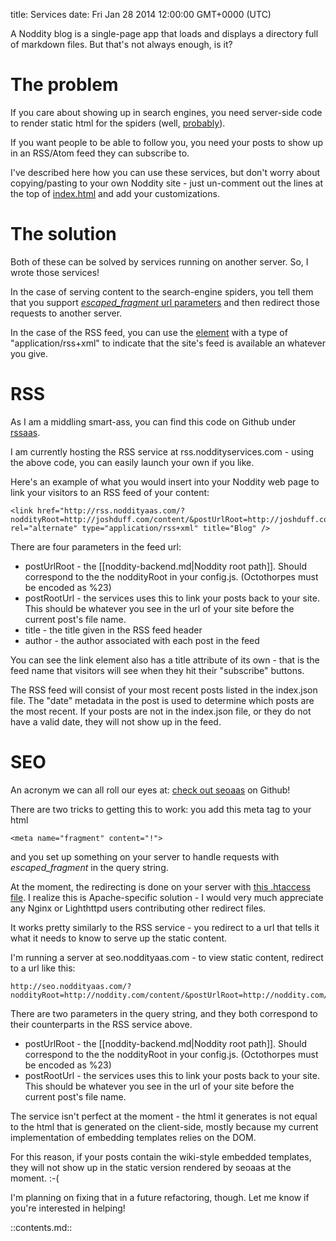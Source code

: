 title: Services
date: Fri Jan 28 2014 12:00:00 GMT+0000 (UTC)

A Noddity blog is a single-page app that loads and displays a directory full of markdown files.  But that's not always enough, is it?

The problem
===========

If you care about showing up in search engines, you need server-side code to render static html for the spiders (well, [probably](http://googlewebmastercentral.blogspot.co.uk/2014/05/understanding-web-pages-better.html)).

If you want people to be able to follow you, you need your posts to show up in an RSS/Atom feed they can subscribe to.

I've described here how you can use these services, but don't worry about copying/pasting to your own Noddity site - just un-comment out the lines at the top of [index.html](https://github.com/TehShrike/noddity/blob/master/index.html) and add your customizations.

The solution
============

Both of these can be solved by services running on another server.  So, I wrote those services!

In the case of serving content to the search-engine spiders, you tell them that you support [_escaped_fragment_ url parameters](https://developers.google.com/webmasters/ajax-crawling/docs/specification) and then redirect those requests to another server.

In the case of the RSS feed, you can use the [<link> element](https://developer.mozilla.org/en-US/docs/Web/HTML/Element/link) with a type of "application/rss+xml" to indicate that the site's feed is available an whatever you give.

RSS
===

As I am a middling smart-ass, you can find this code on Github under [rssaas](https://github.com/TehShrike/rssaas).

I am currently hosting the RSS service at rss.noddityservices.com - using the above code, you can easily launch your own if you like.

Here's an example of what you would insert into your Noddity web page to link your visitors to an RSS feed of your content:

	<link href="http://rss.noddityaas.com/?noddityRoot=http://joshduff.com/content/&postUrlRoot=http://joshduff.com/%23!post/&title=Josh%20Duff%20.com&author=Josh" rel="alternate" type="application/rss+xml" title="Blog" />

There are four parameters in the feed url:

- postUrlRoot - the [[noddity-backend.md|Noddity root path]].  Should correspond to the the noddityRoot in your config.js.  (Octothorpes must be encoded as %23)
- postRootUrl - the services uses this to link your posts back to your site.  This should be whatever you see in the url of your site before the current post's file name.
- title - the title given in the RSS feed header
- author - the author associated with each post in the feed

You can see the link element also has a title attribute of its own - that is the feed name that visitors will see when they hit their "subscribe" buttons.

The RSS feed will consist of your most recent posts listed in the index.json file.  The "date" metadata in the post is used to determine which posts are the most recent.  If your posts are not in the index.json file, or they do not have a valid date, they will not show up in the feed.

SEO
===

An acronym we can all roll our eyes at: [check out seoaas](https://github.com/TehShrike/seoaas) on Github!

There are two tricks to getting this to work: you add this meta tag to your html

	<meta name="fragment" content="!">

and you set up something on your server to handle requests with _escaped_fragment_ in the query string.

At the moment, the redirecting is done on your server with [this .htaccess file](https://github.com/TehShrike/noddity/blob/master/.htaccess).  I realize this is Apache-specific solution - I would very much appreciate any Nginx or Lighthttpd users contributing other redirect files.

It works pretty similarly to the RSS service - you redirect to a url that tells it what it needs to know to serve up the static content.

I'm running a server at seo.noddityaas.com - to view static content, redirect to a url like this:

	http://seo.noddityaas.com/?noddityRoot=http://noddity.com/content/&postUrlRoot=http://noddity.com/%23!post/&post=index.md

There are two parameters in the query string, and they both correspond to their counterparts in the RSS service above.

- postUrlRoot - the [[noddity-backend.md|Noddity root path]].  Should correspond to the the noddityRoot in your config.js.  (Octothorpes must be encoded as %23)
- postRootUrl - the services uses this to link your posts back to your site.  This should be whatever you see in the url of your site before the current post's file name.

The service isn't perfect at the moment - the html it generates is not equal to the html that is generated on the client-side, mostly because my current implementation of embedding templates relies on the DOM.

For this reason, if your posts contain the wiki-style embedded templates, they will not show up in the static version rendered by seoaas at the moment. :-(

I'm planning on fixing that in a future refactoring, though.  Let me know if you're interested in helping!

::contents.md::

